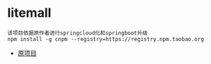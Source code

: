 # litemall

```text
该项目依据原作者进行springcloud化和springboot升级
npm install -g cnpm --registry=https://registry.npm.taobao.org
```

* [原项目](https://github.com/linlinjava/litemall)